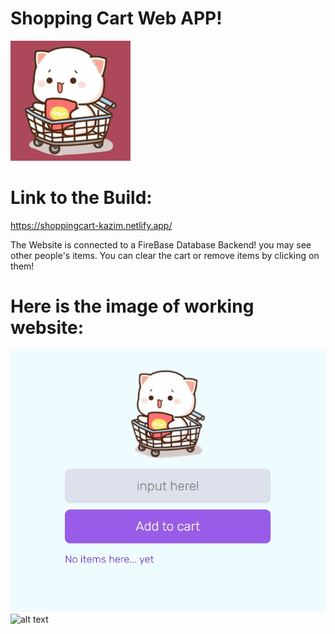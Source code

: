 # Shopping Cart Web APP!

![alt text](https://github.com/kazimayaan/Shopping-cart-web-app/blob/master/android-chrome-192x192.png?raw=true)


# Link to the Build: 
https://shoppingcart-kazim.netlify.app/

The Website is connected to a FireBase Database Backend! you may see other people's items.
You can clear the cart or remove items by clicking on them!


# Here is the image of working website:


![alt text](https://github.com/kazimayaan/Shopping-cart-web-app/blob/master/eb432613-b144-4d1f-8a62-b1d586e1a860.jpg?raw=true)
![alt text](https://github.com/kazimayaan/Shopping-cart-web-app/blob/master/screen.jpg?raw=true)

